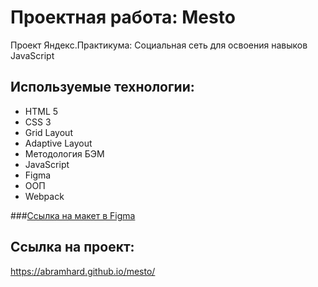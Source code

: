 # Проектная работа: Mesto
Проект Яндекс.Практикума: Социальная сеть для освоения навыков JavaScript

## Используемые технологии:
* HTML 5
* CSS 3
* Grid Layout
* Adaptive Layout
* Методология БЭМ
* JavaScript
* Figma
* ООП
* Webpack

###[Ссылка на макет в Figma](https://www.figma.com/file/2cn9N9jSkmxD84oJik7xL7/JavaScript.-Sprint-4?node-id=0%3A1)

## Ссылка на проект:
https://abramhard.github.io/mesto/

